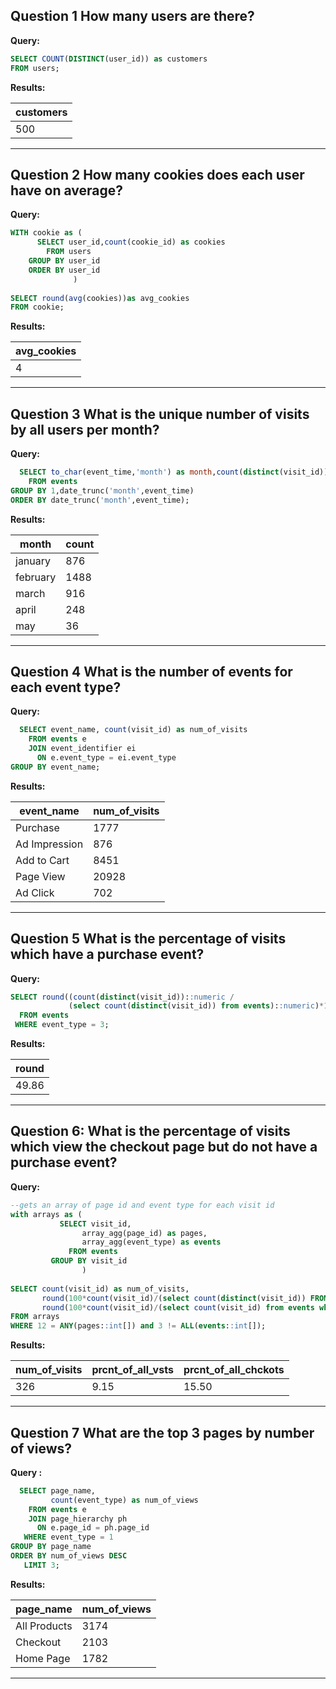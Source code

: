 **Question 1**
How many users are there?
-----

**Query:**

```sql
SELECT COUNT(DISTINCT(user_id)) as customers
FROM users;
```

**Results:**

|customers|
|---------|
|500|

--------------------------------------------------------

**Question 2**
How many cookies does each user have on average?
-----

**Query:**
```sql
WITH cookie as (
      SELECT user_id,count(cookie_id) as cookies
        FROM users
    GROUP BY user_id
    ORDER BY user_id
              )
    
SELECT round(avg(cookies))as avg_cookies
FROM cookie;
```

**Results:**

| avg_cookies        |
| ------------------ |
| 4 |

----------------------------------------------------------

**Question 3**
What is the unique number of visits by all users per month?
-----

**Query:**

```sql
  SELECT to_char(event_time,'month') as month,count(distinct(visit_id))
    FROM events
GROUP BY 1,date_trunc('month',event_time)
ORDER BY date_trunc('month',event_time);
```

**Results:**

| month     | count |
| --------- | ----- |
| january   | 876   |
| february  | 1488  |
| march     | 916   |
| april     | 248   |
| may       | 36    |

--------------------


**Question 4**
What is the number of events for each event type?
-----

**Query:**

```sql
  SELECT event_name, count(visit_id) as num_of_visits
    FROM events e
    JOIN event_identifier ei
      ON e.event_type = ei.event_type
GROUP BY event_name;
```

**Results:**

| event_name    | num_of_visits |
| ------------- | ------------- |
| Purchase      | 1777          |
| Ad Impression | 876           |
| Add to Cart   | 8451          |
| Page View     | 20928         |
| Ad Click      | 702           |

-----------------------------------------------------

**Question 5**
What is the percentage of visits which have a purchase event?
-----

**Query:**

```sql
SELECT round((count(distinct(visit_id))::numeric /
             (select count(distinct(visit_id)) from events)::numeric)*100,2)
  FROM events
 WHERE event_type = 3;
```

**Results:**

| round |
| ----- |
| 49.86 |

--------------------------------------------------------

**Question 6:**
What is the percentage of visits which view the checkout page but do not have a purchase event?
------

**Query:**

```sql
--gets an array of page id and event type for each visit id
with arrays as (
           SELECT visit_id,
	            array_agg(page_id) as pages,
	            array_agg(event_type) as events
             FROM events
         GROUP BY visit_id
                )
         
SELECT count(visit_id) as num_of_visits,
       round(100*count(visit_id)/(select count(distinct(visit_id)) FROM events)::numeric,2) as prcnt_of_all_vsts,
       round(100*count(visit_id)/(select count(visit_id) from events where page_id=12)::numeric,2) as prcnt_of_all_chckots
FROM arrays
WHERE 12 = ANY(pages::int[]) and 3 != ALL(events::int[]);
```

**Results:**

| num_of_visits | prcnt_of_all_vsts | prcnt_of_all_chckots |
| ------------- | ----------------- | -------------------- |
| 326           | 9.15              | 15.50                |

-----------------------------------------------

**Question 7**
What are the top 3 pages by number of views?
--------

**Query :**

```sql
  SELECT page_name,
         count(event_type) as num_of_views
    FROM events e
    JOIN page_hierarchy ph
      ON e.page_id = ph.page_id
   WHERE event_type = 1
GROUP BY page_name
ORDER BY num_of_views DESC
   LIMIT 3;
```
**Results:**

| page_name    | num_of_views |
| ------------ | ------------ |
| All Products | 3174         |
| Checkout     | 2103         |
| Home Page    | 1782         |

--------------------------------------------
